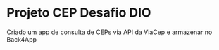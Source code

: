 # Projeto CEP Desafio DIO

Criado um app de consulta de CEPs via API da ViaCep e armazenar no Back4App
